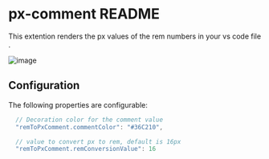 # px-comment README

This extention renders the px values of the rem numbers in your vs code file . 

![image](https://user-images.githubusercontent.com/34393560/139572366-0f8a85f2-8558-44e0-90aa-5a054285638a.png)


## Configuration

The following properties are configurable:

```javascript
  // Decoration color for the comment value
  "remToPxComment.commentColor": "#36C210",

  // value to convert px to rem, default is 16px
  "remToPxComment.remConversionValue": 16
```

